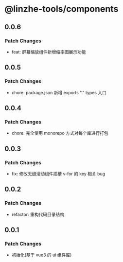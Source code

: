 # @linzhe-tools/components

## 0.0.6

### Patch Changes

- feat: 屏幕缩放组件新增缩率图展示功能

## 0.0.5

### Patch Changes

- chore: package.json 新增 exports "." types 入口

## 0.0.4

### Patch Changes

- chore: 完全使用 monorepo 方式对每个库进行打包

## 0.0.3

### Patch Changes

- fix: 修改无缝滚动组件插槽 v-for 的 key 相关 bug

## 0.0.2

### Patch Changes

- refactor: 重构代码目录结构

## 0.0.1

### Patch Changes

- 初始化(基于 vue3 的 ui 组件库)
